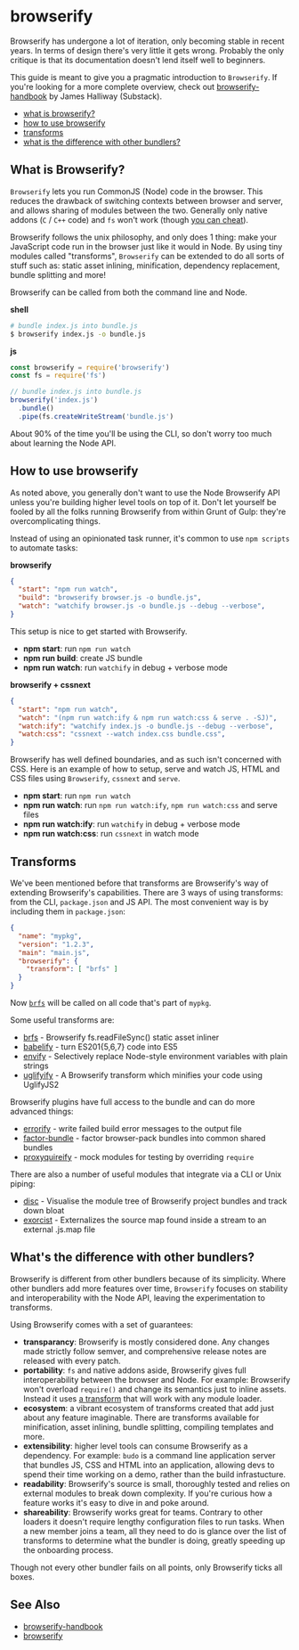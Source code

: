 # browserify
Browserify has undergone a lot of iteration, only becoming stable in recent
years. In terms of design there's very little it gets wrong.  Probably the only
critique is that its documentation doesn't lend itself well to beginners.

This guide is meant to give you a pragmatic introduction to `Browserify`. If
you're looking for a more complete overview, check out
[browserify-handbook](https://github.com/substack/browserify-handbook) by
James Halliway (Substack).

- [what is browserify?](#what-is-browserify)
- [how to use browserify](#how-to-use-browserify)
- [transforms](#transforms)
- [what is the difference with other bundlers?](#what-is-the-difference-with-other-bundlers)

## What is Browserify?
`Browserify` lets you run CommonJS (Node) code in the browser. This reduces the
drawback of switching contexts between browser and server, and allows sharing
of modules between the two. Generally only native addons (`C` / `C++` code) and
`fs` won't work (though [you can cheat](https://github.com/substack/brfs)).

Browserify follows the unix philosophy, and only does 1 thing: make your
JavaScript code run in the browser just like it would in Node. By using tiny
modules called "transforms", `Browserify` can be extended to do all sorts of
stuff such as: static asset inlining, minification, dependency replacement,
bundle splitting and more!

Browserify can be called from both the command line and Node.

__shell__
```sh
# bundle index.js into bundle.js
$ browserify index.js -o bundle.js
```

__js__
```js
const browserify = require('browserify')
const fs = require('fs')

// bundle index.js into bundle.js
browserify('index.js')
  .bundle()
  .pipe(fs.createWriteStream('bundle.js')
```

About 90% of the time you'll be using the CLI, so don't worry too much about
learning the Node API.

## How to use browserify
As noted above, you generally don't want to use the Node Browserify API unless
you're building higher level tools on top of it. Don't let yourself be fooled
by all the folks running Browserify from within Grunt of Gulp: they're
overcomplicating things.

Instead of using an opinionated task runner, it's common to use `npm scripts`
to automate tasks:

__browserify__
```json
{
  "start": "npm run watch",
  "build": "browserify browser.js -o bundle.js",
  "watch": "watchify browser.js -o bundle.js --debug --verbose",
}
```
This setup is nice to get started with Browserify.

- __npm start__: run `npm run watch`
- __npm run build__: create JS bundle
- __npm run watch__: run `watchify` in debug + verbose mode

__browserify + cssnext__
```json
{
  "start": "npm run watch",
  "watch": "(npm run watch:ify & npm run watch:css & serve . -SJ)",
  "watch:ify": "watchify index.js -o bundle.js --debug --verbose",
  "watch:css": "cssnext --watch index.css bundle.css",
}
```
Browserify has well defined boundaries, and as such isn't concerned with CSS.
Here is an example of how to setup, serve and watch JS, HTML and CSS files
using `Browserify`, `cssnext` and `serve`.
- __npm start__: run `npm run watch`
- __npm run watch__: run `npm run watch:ify`, `npm run watch:css` and serve
  files
- __npm run watch:ify__: run `watchify` in debug + verbose mode
- __npm run watch:css__: run `cssnext` in watch mode

## Transforms
We've been mentioned before that transforms are Browserify's way of extending
Browserify's capabilities. There are 3 ways of using transforms: from the CLI,
`package.json` and JS API. The most convenient way is by including them in
`package.json`:

```json
{
  "name": "mypkg",
  "version": "1.2.3",
  "main": "main.js",
  "browserify": {
    "transform": [ "brfs" ]
  }
}
```
Now [`brfs`](https://github.com/substack/brfs) will be called on all code
that's part of `mypkg`.

Some useful transforms are:
- [brfs](https://github.com/substack/brfs) - Browserify fs.readFileSync()
  static asset inliner
- [babelify](https://www.npmjs.com/package/babelify) - turn ES201{5,6,7} code
  into ES5
- [envify](https://github.com/hughsk/envify) - Selectively replace Node-style
  environment variables with plain strings
- [uglifyify](https://github.com/hughsk/uglifyify) - A Browserify transform
  which minifies your code using UglifyJS2

Browserify plugins have full access to the bundle and can do more advanced things:
 - [errorify](https://github.com/zertosh/errorify) - write
  failed build error messages to the output file
- [factor-bundle](https://github.com/substack/factor-bundle) - factor
  browser-pack bundles into common shared bundles
- [proxyquireify](https://github.com/thlorenz/proxyquireify) - mock
  modules for testing by overriding `require`

There are also a number of useful modules that integrate via a CLI or Unix piping:
- [disc](https://github.com/hughsk/disc) - Visualise the module tree of
  Browserify project bundles and track down bloat
- [exorcist](https://github.com/thlorenz/exorcist) - Externalizes the source
  map found inside a stream to an external .js.map file

## What's the difference with other bundlers?
Browserify is different from other bundlers because of its simplicity. Where
other bundlers add more features over time, `Browserify` focuses on stability
and interoperability with the Node API, leaving the experimentation to
transforms.

Using Browserify comes with a set of guarantees:

- __transparancy__: Browserify is mostly considered done. Any changes made
  strictly follow semver, and comprehensive release notes are released with
  every patch.
- __portability__: `fs` and native addons aside, Browserify gives full
  interoperability between the browser and Node. For example: Browserify won't overload `require()` and change its semantics just
  to inline assets. Instead it uses [a
  transform](https://github.com/substack/brfs) that will work with any module
  loader.
- __ecosystem__: a vibrant ecosystem of transforms created that add just about
  any feature imaginable. There are transforms available for minification,
  asset inlining, bundle splitting, compiling templates and more.
- __extensibility__: higher level tools can consume Browserify as a dependency.
  For example: `budo` is a command line application server that bundles JS, CSS
  and HTML into an application, allowing devs to spend their time working on a
  demo, rather than the build infrastucture.
- __readability__: Browserify's source is small, thoroughly tested and relies
  on external modules to break down complexity. If you're curious how a feature
  works it's easy to dive in and poke around.
- __shareability__: Browserify works great for teams. Contrary to other loaders
  it doesn't require lengthy configuration files to run tasks. When a new
  member joins a team, all they need to do is glance over the list of
  transforms to determine what the bundler is doing, greatly speeding up the
  onboarding process.

Though not every other bundler fails on all points, only Browserify ticks all
boxes.

## See Also
- [browserify-handbook](https://github.com/substack/Browserify-handbook)
- [browserify](https://github.com/substack/node-Browserify)
